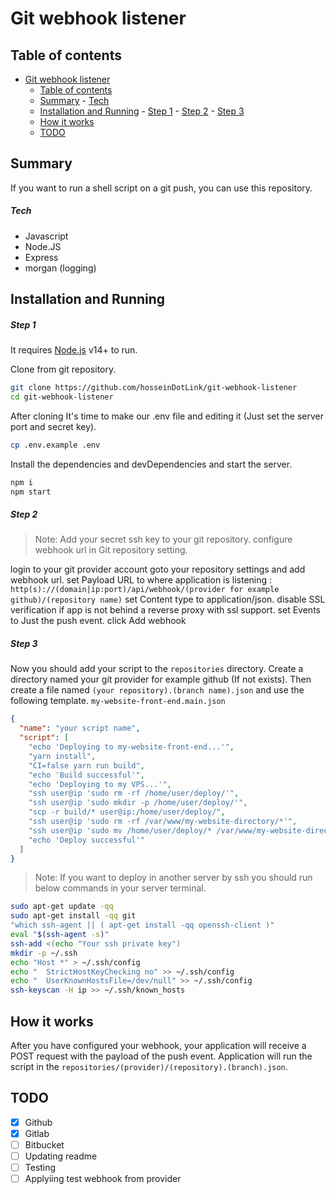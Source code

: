 # Git webhook listener

## Table of contents

- [Git webhook listener](#git-webhook-listener)
  - [Table of contents](#table-of-contents)
  - [Summary](#summary)
        - [Tech](#tech)
  - [Installation and Running](#installation-and-running)
        - [Step 1](#step-1)
        - [Step 2](#step-2)
        - [Step 3](#step-3)
  - [How it works](#how-it-works)
  - [TODO](#todo)

## Summary
If you want to run a shell script on a git push, you can use this repository.

##### Tech
 - Javascript
 - Node.JS
 - Express
 - morgan (logging)

## Installation and Running

##### Step 1
It requires [Node.js](https://nodejs.org/) v14+ to run.

Clone from git repository.
```sh
git clone https://github.com/hosseinDotLink/git-webhook-listener
cd git-webhook-listener
```
After cloning It's time to make our .env file and editing it (Just set the server port and secret key).
```sh
cp .env.example .env
```
Install the dependencies and devDependencies and start the server.
```sh
npm i
npm start
```
##### Step 2

> Note: Add your secret ssh key to your git repository.
configure webhook url in Git repository setting.

login to your git provider account
goto your repository settings and add webhook url.
set Payload URL to where application is listening : `http(s)://(domain|ip:port)/api/webhook/(provider for example github)/(repository name)`
set Content type to application/json.
disable SSL verification if app is not behind a reverse proxy with ssl support.
set Events to Just the push event.
click Add webhook

##### Step 3
Now you should add your script to the `repositories` directory.
Create a directory named your git provider for example github (If not exists).
Then create a file named `(your repository).(branch name).json` and use the following template.
`my-website-front-end.main.json`
```json
{
  "name": "your script name",
  "script": [
    "echo 'Deploying to my-website-front-end...'",
    "yarn install",
    "CI=false yarn run build",
    "echo 'Build successful'",
    "echo 'Deploying to my VPS...'",
    "ssh user@ip 'sudo rm -rf /home/user/deploy/'",
    "ssh user@ip 'sudo mkdir -p /home/user/deploy/'",
    "scp -r build/* user@ip:/home/user/deploy/",
    "ssh user@ip 'sudo rm -rf /var/www/my-website-directory/*'",
    "ssh user@ip 'sudo mv /home/user/deploy/* /var/www/my-website-directory/'",
    "echo 'Deploy successful'"
  ]
}
```

> Note: If you want to deploy in another server by ssh you should run below commands in your server terminal.
```sh
sudo apt-get update -qq
sudo apt-get install -qq git
"which ssh-agent || ( apt-get install -qq openssh-client )"
eval "$(ssh-agent -s)"
ssh-add <(echo "Your ssh private key")
mkdir -p ~/.ssh
echo "Host *" > ~/.ssh/config
echo "  StrictHostKeyChecking no" >> ~/.ssh/config
echo "  UserKnownHostsFile=/dev/null" >> ~/.ssh/config
ssh-keyscan -H ip >> ~/.ssh/known_hosts
```
## How it works

After you have configured your webhook, your application will receive a POST request with the payload of the push event.
Application will run the script in the `repositories/(provider)/(repository).(branch).json`.


## TODO
- [x] Github
- [x] Gitlab
- [ ] Bitbucket
- [ ] Updating readme
- [ ] Testing
- [ ] Applyiing test webhook from provider
